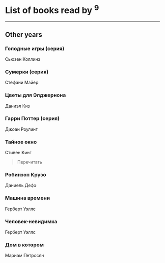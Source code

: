 # List of books read by [](https://my.mail.ru/mail/bytyavka94/)<sup>9</sup>
---

## Other years

### Голодные игры (серия)
Сьюзен  Коллинз


### Сумерки (серия)
Стефани Майер


### Цветы для Элджернона
Даниэл Киз


### Гарри Поттер (серия)
Джоан Роулинг


### Тайное окно
Стивен Кинг
> Перечитать


### Робинзон Крузо
Даниель Дефо


### Машина времени
Герберт Уэллс


### Человек-невидимка
Герберт Уэллс


### Дом в котором
Мариам Петросян



